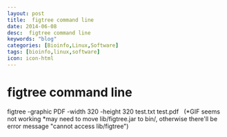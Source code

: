 ```yaml
---
layout: post
title:  figtree command line
date: 2014-06-08
desc:  figtree command line
keywords: "blog"
categories: [Bioinfo,Linux,Software]
tags: [bioinfo,linux,software]
icon: icon-html
---
```


# figtree command line

figtree -graphic PDF -width 320 -height 320 test.txt test.pdf   (*GIF seems not working *may need to move lib/figtree.jar to bin/, otherwise there'll be error message "cannot access lib/figtree")
